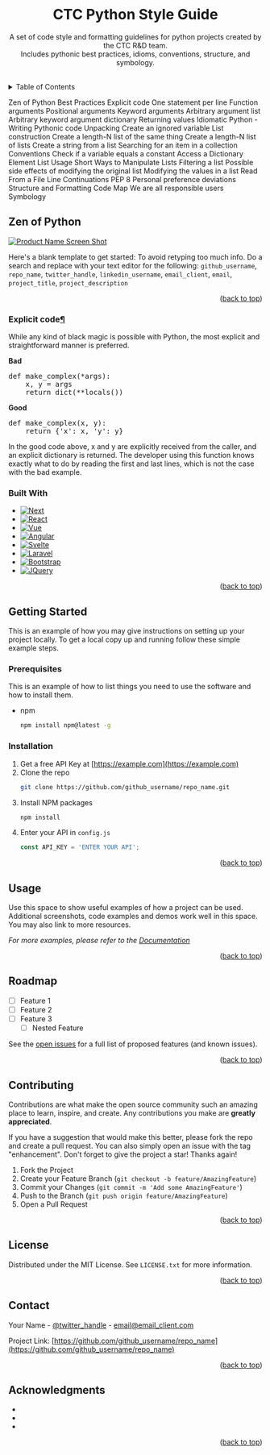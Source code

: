 <div id="top"></div>

<!-- PROJECT SHIELDS -->
<!--
*** I'm using markdown "reference style" links for readability.
*** Reference links are enclosed in brackets [ ] instead of parentheses ( ).
*** See the bottom of this document for the declaration of the reference variables
[![Forks][forks-shield]][forks-url]
-->


<!-- PROJECT LOGO -->
<br />
<h1 align="center">CTC Python Style Guide</h1>
  <p align="center">
    A set of code style and formatting guidelines for python projects created by the CTC R&D team.
    <br />
    Includes pythonic best practices, idioms, conventions, structure, and symbology. 
    <br />
    <br />
  </p>
</div>



<!-- TABLE OF CONTENTS -->
<details>
  <summary>Table of Contents</summary>
  <ol>
    <li><a href="#zen-of-python">Zen of Python</a></li>
    <li>
      <a href="#best-practices">Best Practices</a>
      <ul>
        <li><a href="#explicit-code">Explicit code</a></li>
        <li><a href="#one-statement-per-line">One statement per line</a></li>
        <li>
          <a href="#function-arguments">Function Arguments</a>
          <ul>
            <li><a href="#positional-arguments">Positional arguments</a></li>
            <li><a href="#keyword-arguments">Keyword arguments</a></li>
            <li><a href="#arbitrary-argument-list">Arbitrary argument list</a></li>
            <li><a href="#arbitrary-keyword-argument-dictionary">Arbitrary keyword argument dictionary</a></li>
          </ul>
        </li>
        <li><a href="#returning-values">Returning values</a></li>
      </ul>
    </li>
    <li>
      <a href="#idiomatic-python">Idiomatic Python</a>
      <ul>
        <li><a href="#unpacking">Unpacking</a></li>
        <li><a href="#create-ignored-variable">Create an ignored variable</a></li>
        <li>
          <a href="#list-construction">List Construction</a>
          <ul>
            <li><a href="#create-length-n-list-of-same-thing">Create a length-N list of the same thing</a></li>
            <li><a href="#create-length-n-list-of-lists">Create a length-N list of lists</a></li>
            <li><a href="#create-string-from-list">Create a string from a list</a></li>
          </ul>
        </li>
        <li><a href="#searching-for-item-in-collection">Searching for an item in a collection</a></li>
      </ul>
    </li>
    <li>
      <a href="#conventions">Conventions</a>
      <ul>
        <li><a href="#check-if-variable-equals-constant">Check if a variable equals a constant</a></li>
        <li><a href="#access-dictionary-element">Access a Dictionary Element</a></li>
        <li>
          <a href="#list-usage">List Usage</a>
          <ul>
            <li><a href="#short-ways-to-manipulate-lists">Short ways to manipulate lists</a></li>
            <li><a href="#filtering-list">Filtering a list</a></li>
            <li><a href="#possible-side-effects-of-modifying-original-list">Possible side effects of modifying the original list</a></li>
            <li><a href="#modifying-values-in-list">Modifying the values in a list</a></li>
          </ul>
        </li>
        <li><a href="#read-from-file">Read from a file</a></li>
        <li><a href="#line-continuations">Line continuations</a></li>
      </ul>
    </li>
    <li>
      <a href="#pep-8">PEP 8</a>
      <ul>
        <li><a href="#personal-preference-deviations">Personal preference deviations</a></li>
      </ul>
    </li>
    <li>
      <a href="#structure-and-formatting">Structure and Formatting</a>
      <ul>
        <li><a href="#code-map">Code map</a></li>
        <li><a href="#we-are-all-responsible-users">We are all responsible users</a></li>
        <li>
          <a href="#symbology">Symbology</a>
          <ul>
            <li><a href="#PLACEHOLDER">PLACEHOLDER</a></li>
          </ul>
        </li>
      </ul>
    </li>
    
    <li><a href="#contact">Contact</a></li>
    <li><a href="#acknowledgments">Acknowledgments</a></li>
  </ol>
</details>


Zen of Python
Best Practices
  Explicit code
  One statement per line
  Function arguments
    Positional arguments
    Keyword arguments
    Arbitrary argument list
    Arbitrary keyword argument dictionary
  Returning values
Idiomatic Python - Writing Pythonic code
  Unpacking
  Create an ignored variable
  List construction
    Create a length-N list of the same thing
    Create a length-N list of lists
    Create a string from a list
  Searching for an item in a collection
Conventions
  Check if a variable equals a constant
  Access a Dictionary Element
  List Usage
    Short Ways to Manipulate Lists
    Filtering a list
    Possible side effects of modifying the original list
    Modifying the values in a list
  Read From a File
  Line Continuations
PEP 8
  Personal preference deviations
Structure and Formatting
  Code Map
  We are all responsible users
  Symbology


<!-- ABOUT THE PROJECT -->
## Zen of Python

[![Product Name Screen Shot][product-screenshot]](https://example.com)

Here's a blank template to get started: To avoid retyping too much info. Do a search and replace with your text editor for the following: `github_username`, `repo_name`, `twitter_handle`, `linkedin_username`, `email_client`, `email`, `project_title`, `project_description`

<p align="right">(<a href="#top">back to top</a>)</p>




<div class="section" id="explicit-code">
<h3>Explicit code<a class="headerlink" href="#explicit-code" title="Permalink to this headline">¶</a></h3>
<p>While any kind of black magic is possible with Python, the
most explicit and straightforward manner is preferred.</p>
<p><strong>Bad</strong></p>
<div class="highlight-python notranslate"><div class="highlight"><pre><span></span><span class="k">def</span> <span class="nf">make_complex</span><span class="p">(</span><span class="o">*</span><span class="n">args</span><span class="p">):</span>
    <span class="n">x</span><span class="p">,</span> <span class="n">y</span> <span class="o">=</span> <span class="n">args</span>
    <span class="k">return</span> <span class="nb">dict</span><span class="p">(</span><span class="o">**</span><span class="nb">locals</span><span class="p">())</span>
</pre></div>
</div>
<p><strong>Good</strong></p>
<div class="highlight-python notranslate"><div class="highlight"><pre><span></span><span class="k">def</span> <span class="nf">make_complex</span><span class="p">(</span><span class="n">x</span><span class="p">,</span> <span class="n">y</span><span class="p">):</span>
    <span class="k">return</span> <span class="p">{</span><span class="s1">'x'</span><span class="p">:</span> <span class="n">x</span><span class="p">,</span> <span class="s1">'y'</span><span class="p">:</span> <span class="n">y</span><span class="p">}</span>
</pre></div>
</div>
<p>In the good code above, x and y are explicitly received from
the caller, and an explicit dictionary is returned. The developer
using this function knows exactly what to do by reading the
first and last lines, which is not the case with the bad example.</p>
</div>



### Built With

* [![Next][Next.js]][Next-url]
* [![React][React.js]][React-url]
* [![Vue][Vue.js]][Vue-url]
* [![Angular][Angular.io]][Angular-url]
* [![Svelte][Svelte.dev]][Svelte-url]
* [![Laravel][Laravel.com]][Laravel-url]
* [![Bootstrap][Bootstrap.com]][Bootstrap-url]
* [![JQuery][JQuery.com]][JQuery-url]

<p align="right">(<a href="#top">back to top</a>)</p>



<!-- GETTING STARTED -->
## Getting Started

This is an example of how you may give instructions on setting up your project locally.
To get a local copy up and running follow these simple example steps.

### Prerequisites

This is an example of how to list things you need to use the software and how to install them.
* npm
  ```sh
  npm install npm@latest -g
  ```

### Installation

1. Get a free API Key at [https://example.com](https://example.com)
2. Clone the repo
   ```sh
   git clone https://github.com/github_username/repo_name.git
   ```
3. Install NPM packages
   ```sh
   npm install
   ```
4. Enter your API in `config.js`
   ```js
   const API_KEY = 'ENTER YOUR API';
   ```

<p align="right">(<a href="#top">back to top</a>)</p>



<!-- USAGE EXAMPLES -->
## Usage

Use this space to show useful examples of how a project can be used. Additional screenshots, code examples and demos work well in this space. You may also link to more resources.

_For more examples, please refer to the [Documentation](https://example.com)_

<p align="right">(<a href="#top">back to top</a>)</p>



<!-- ROADMAP -->
## Roadmap

- [ ] Feature 1
- [ ] Feature 2
- [ ] Feature 3
    - [ ] Nested Feature

See the [open issues](https://github.com/github_username/repo_name/issues) for a full list of proposed features (and known issues).

<p align="right">(<a href="#top">back to top</a>)</p>



<!-- CONTRIBUTING -->
## Contributing

Contributions are what make the open source community such an amazing place to learn, inspire, and create. Any contributions you make are **greatly appreciated**.

If you have a suggestion that would make this better, please fork the repo and create a pull request. You can also simply open an issue with the tag "enhancement".
Don't forget to give the project a star! Thanks again!

1. Fork the Project
2. Create your Feature Branch (`git checkout -b feature/AmazingFeature`)
3. Commit your Changes (`git commit -m 'Add some AmazingFeature'`)
4. Push to the Branch (`git push origin feature/AmazingFeature`)
5. Open a Pull Request

<p align="right">(<a href="#top">back to top</a>)</p>



<!-- LICENSE -->
## License

Distributed under the MIT License. See `LICENSE.txt` for more information.

<p align="right">(<a href="#top">back to top</a>)</p>



<!-- CONTACT -->
## Contact

Your Name - [@twitter_handle](https://twitter.com/twitter_handle) - email@email_client.com

Project Link: [https://github.com/github_username/repo_name](https://github.com/github_username/repo_name)

<p align="right">(<a href="#top">back to top</a>)</p>



<!-- ACKNOWLEDGMENTS -->
## Acknowledgments

* []()
* []()
* []()

<p align="right">(<a href="#top">back to top</a>)</p>



<!-- MARKDOWN LINKS & IMAGES -->
<!-- https://www.markdownguide.org/basic-syntax/#reference-style-links -->
[contributors-shield]: https://img.shields.io/github/contributors/github_username/repo_name.svg?style=for-the-badge
[contributors-url]: https://github.com/github_username/repo_name/graphs/contributors
[forks-shield]: https://img.shields.io/github/forks/github_username/repo_name.svg?style=for-the-badge
[forks-url]: https://github.com/github_username/repo_name/network/members
[stars-shield]: https://img.shields.io/github/stars/github_username/repo_name.svg?style=for-the-badge
[stars-url]: https://github.com/github_username/repo_name/stargazers
[issues-shield]: https://img.shields.io/github/issues/github_username/repo_name.svg?style=for-the-badge
[issues-url]: https://github.com/github_username/repo_name/issues
[license-shield]: https://img.shields.io/github/license/github_username/repo_name.svg?style=for-the-badge
[license-url]: https://github.com/github_username/repo_name/blob/master/LICENSE.txt
[linkedin-shield]: https://img.shields.io/badge/-LinkedIn-black.svg?style=for-the-badge&logo=linkedin&colorB=555
[linkedin-url]: https://linkedin.com/in/linkedin_username
[product-screenshot]: images/screenshot.png
[Next.js]: https://img.shields.io/badge/next.js-000000?style=for-the-badge&logo=nextdotjs&logoColor=white
[Next-url]: https://nextjs.org/
[React.js]: https://img.shields.io/badge/React-20232A?style=for-the-badge&logo=react&logoColor=61DAFB
[React-url]: https://reactjs.org/
[Vue.js]: https://img.shields.io/badge/Vue.js-35495E?style=for-the-badge&logo=vuedotjs&logoColor=4FC08D
[Vue-url]: https://vuejs.org/
[Angular.io]: https://img.shields.io/badge/Angular-DD0031?style=for-the-badge&logo=angular&logoColor=white
[Angular-url]: https://angular.io/
[Svelte.dev]: https://img.shields.io/badge/Svelte-4A4A55?style=for-the-badge&logo=svelte&logoColor=FF3E00
[Svelte-url]: https://svelte.dev/
[Laravel.com]: https://img.shields.io/badge/Laravel-FF2D20?style=for-the-badge&logo=laravel&logoColor=white
[Laravel-url]: https://laravel.com
[Bootstrap.com]: https://img.shields.io/badge/Bootstrap-563D7C?style=for-the-badge&logo=bootstrap&logoColor=white
[Bootstrap-url]: https://getbootstrap.com
[JQuery.com]: https://img.shields.io/badge/jQuery-0769AD?style=for-the-badge&logo=jquery&logoColor=white
[JQuery-url]: https://jquery.com 
